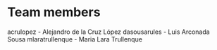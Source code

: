 # Team members
acrulopez - Alejandro de la Cruz López
dasousarules - Luis Arconada Sousa
mlaratrullenque - Maria Lara Trullenque